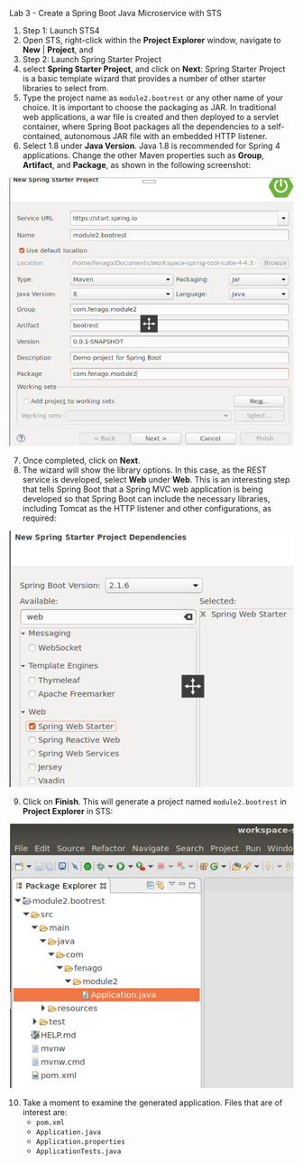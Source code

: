 <!----- Conversion time: 1.207 seconds.


Using this Markdown file:

1. Cut and paste this output into your source file.
2. See the notes and action items below regarding this conversion run.
3. Check the rendered output (headings, lists, code blocks, tables) for proper
   formatting and use a linkchecker before you publish this page.

Conversion notes:

* Docs to Markdown version 1.0β17
* Thu Jul 04 2019 14:29:21 GMT-0700 (PDT)
* Source doc: https://docs.google.com/open?id=1IWtasxgwfnmoyN_5MvbzWQRLz9L5lNXpZ9_5nkZcrnM
* This document has images: check for >>>>>  gd2md-html alert:  inline image link in generated source and store images to your server.
----->


Lab 3 - Create a Spring Boot Java Microservice with STS



1. Step 1:  Launch STS4
2. Open STS, right-click within the **Project Explorer** window, navigate to **New** | **Project**, and 
3. Step 2: Launch Spring Starter Project
4. select **Spring Starter Project**, and click on **Next**:
Spring Starter Project is a basic template wizard that provides a number of other starter libraries to select from.
5. Type the project name as `module2.bootrest` or any other name of your choice. It is important to choose the packaging as JAR. In traditional web applications, a war file is created and then deployed to a servlet container, where Spring Boot packages all the dependencies to a self-contained, autonomous JAR file with an embedded HTTP listener.
6. Select 1.8 under **Java Version**. Java 1.8 is recommended for Spring 4 applications. Change the other Maven properties such as **Group**, **Artifact**, and **Package**, as shown in the following screenshot:


![alt_text](images/Lab-30.png "image_tooltip")

7. Once completed, click on **Next**.
8. The wizard will show the library options. In this case, as the REST service is developed, select **Web** under **Web**. This is an interesting step that tells Spring Boot that a Spring MVC web application is being developed so that Spring Boot can include the necessary libraries, including Tomcat as the HTTP listener and other configurations, as required:


![alt_text](images/Lab-31.png "image_tooltip")

9. Click on **Finish**.
This will generate a project named `module2.bootrest` in **Project Explorer** in STS:

![alt_text](images/Lab-32.png "image_tooltip")

10. Take a moment to examine the generated application. Files that are of interest are:
    *   `pom.xml`
    *   `Application.java`
    *   `Application.properties`
    *   `ApplicationTests.java`

<!-- Docs to Markdown version 1.0β17 -->
